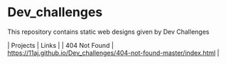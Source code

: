 # Dev_challenges
This repository contains static web designs given by Dev Challenges 


| Projects                           | Links                                                                                       |
| 404 Not Found                      | https://11aj.github.io/Dev_challenges/404-not-found-master/index.html                       | 
